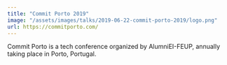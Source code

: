 ```yaml
---
title: "Commit Porto 2019"
image: "/assets/images/talks/2019-06-22-commit-porto-2019/logo.png"
url: https://commitporto.com/
---
```


Commit Porto is a tech conference organized by AlumniEI-FEUP, annually taking place in Porto, Portugal.